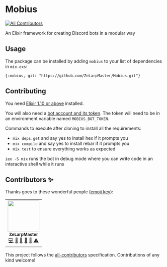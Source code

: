 # Mobius
<!-- ALL-CONTRIBUTORS-BADGE:START - Do not remove or modify this section -->
[![All Contributors](https://img.shields.io/badge/all_contributors-1-orange.svg?style=flat-square)](#contributors-)
<!-- ALL-CONTRIBUTORS-BADGE:END -->

An Elixir framework for creating Discord bots in a modular way

## Usage
The package can be installed by adding `mobius` to your list of dependencies in `mix.exs`:

`{:mobius, git: "https://github.com/ZeLarpMaster/Mobius.git"}`

## Contributing
You need [Elixir 1.10 or above](https://elixir-lang.org/install.html) installed.

You will also need a [bot account and its token](https://discordpy.readthedocs.io/en/latest/discord.html).
The token will need to be in an environment variable named `MOBIUS_BOT_TOKEN`.

Commands to execute after cloning to install all the requirements:
* `mix deps.get` and say yes to install hex if it prompts you
* `mix compile` and say yes to install rebar if it prompts you
* `mix test` to ensure everything works as expected

`iex -S mix` runs the bot in debug mode where you can write code in an interactive shell while it runs

## Contributors ✨

Thanks goes to these wonderful people ([emoji key](https://allcontributors.org/docs/en/emoji-key)):

<!-- ALL-CONTRIBUTORS-LIST:START - Do not remove or modify this section -->
<!-- prettier-ignore-start -->
<!-- markdownlint-disable -->
<table>
  <tr>
    <td align="center"><a href="https://github.com/ZeLarpMaster"><img src="https://avatars0.githubusercontent.com/u/1305105?v=4?s=100" width="100px;" alt=""/><br /><sub><b>ZeLarpMaster</b></sub></a><br /><a href="https://github.com/ZeLarpMaster/Mobius/commits?author=ZeLarpMaster" title="Code">💻</a> <a href="https://github.com/ZeLarpMaster/Mobius/commits?author=ZeLarpMaster" title="Documentation">📖</a> <a href="#maintenance-ZeLarpMaster" title="Maintenance">🚧</a> <a href="#question-ZeLarpMaster" title="Answering Questions">💬</a> <a href="https://github.com/ZeLarpMaster/Mobius/pulls?q=is%3Apr+reviewed-by%3AZeLarpMaster" title="Reviewed Pull Requests">👀</a> <a href="https://github.com/ZeLarpMaster/Mobius/commits?author=ZeLarpMaster" title="Tests">⚠️</a></td>
  </tr>
</table>

<!-- markdownlint-restore -->
<!-- prettier-ignore-end -->

<!-- ALL-CONTRIBUTORS-LIST:END -->

This project follows the [all-contributors](https://github.com/all-contributors/all-contributors) specification. Contributions of any kind welcome!